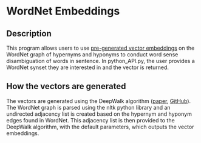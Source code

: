 # WordNet Embeddings

## Description

This program allows users to use [pre-generated vector embeddings](#how-the-vectors-are-generated) on the WordNet graph of hypernyms and hyponyms to conduct word sense disambiguation of words in sentence. In python_API.py, the user provides a WordNet synset they are interested in and the vector is returned.

## How the vectors are generated

The vectors are generated using the DeepWalk algorithm ([paper](https://dl.acm.org/doi/pdf/10.1145/2623330.2623732), [GitHub](https://github.com/phanein/deepwalk)). The WordNet graph is parsed using the nltk python library and an undirected adjacency list is created based on the hypernym and hyponym edges found in WordNet. This adjacency list is then provided to the DeepWalk algorithm, with the default parameters, which outputs the vector embeddings.
